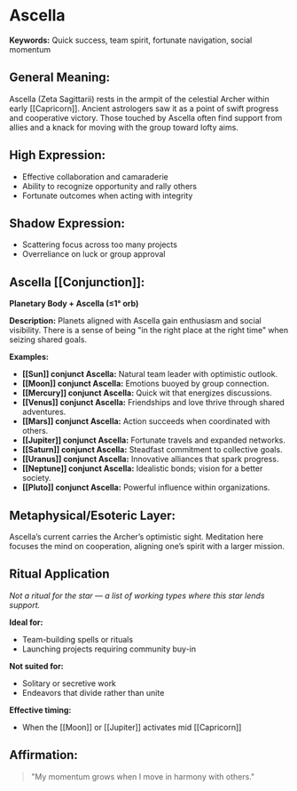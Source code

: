 # Ascella


**Keywords:** Quick success, team spirit, fortunate navigation, social momentum

## General Meaning:
Ascella (Zeta Sagittarii) rests in the armpit of the celestial Archer within early [[Capricorn]]. Ancient astrologers saw it as a point of swift progress and cooperative victory. Those touched by Ascella often find support from allies and a knack for moving with the group toward lofty aims.

## High Expression:
- Effective collaboration and camaraderie
- Ability to recognize opportunity and rally others
- Fortunate outcomes when acting with integrity
## Shadow Expression:
- Scattering focus across too many projects
- Overreliance on luck or group approval
## Ascella [[Conjunction]]:

**Planetary Body + Ascella (≤1° orb)**

**Description:**
Planets aligned with Ascella gain enthusiasm and social visibility. There is a sense of being "in the right place at the right time" when seizing shared goals.

**Examples:**
- **[[Sun]] conjunct Ascella:** Natural team leader with optimistic outlook.
- **[[Moon]] conjunct Ascella:** Emotions buoyed by group connection.
- **[[Mercury]] conjunct Ascella:** Quick wit that energizes discussions.
- **[[Venus]] conjunct Ascella:** Friendships and love thrive through shared adventures.
- **[[Mars]] conjunct Ascella:** Action succeeds when coordinated with others.
- **[[Jupiter]] conjunct Ascella:** Fortunate travels and expanded networks.
- **[[Saturn]] conjunct Ascella:** Steadfast commitment to collective goals.
- **[[Uranus]] conjunct Ascella:** Innovative alliances that spark progress.
- **[[Neptune]] conjunct Ascella:** Idealistic bonds; vision for a better society.
- **[[Pluto]] conjunct Ascella:** Powerful influence within organizations.
## Metaphysical/Esoteric Layer:
Ascella’s current carries the Archer’s optimistic sight. Meditation here focuses the mind on cooperation, aligning one’s spirit with a larger mission.

## Ritual Application
*Not a ritual for the star — a list of working types where this star lends support.*

**Ideal for:**
- Team-building spells or rituals
- Launching projects requiring community buy-in

**Not suited for:**
- Solitary or secretive work
- Endeavors that divide rather than unite

**Effective timing:**
- When the [[Moon]] or [[Jupiter]] activates mid [[Capricorn]]

## Affirmation:

> "My momentum grows when I move in harmony with others."

